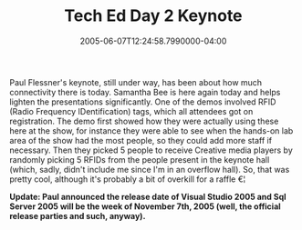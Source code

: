 ﻿---
title: Tech Ed Day 2 Keynote
date: "2005-06-07T12:24:58.7990000-04:00"
description: Paul Flessner's keynote, still under way, has been about how much
featuredImage: /img/background-2462434_1280.jpg
---

Paul Flessner's keynote, still under way, has been about how much connectivity there is today. Samantha Bee is here again today and helps lighten the presentations significantly. One of the demos involved RFID (Radio Frequency IDentification) tags, which all attendees got on registration. The demo first showed how they were actually using these here at the show, for instance they were able to see when the hands-on lab area of the show had the most people, so they could add more staff if necessary. Then they picked 5 people to receive Creative media players by randomly picking 5 RFIDs from the people present in the keynote hall (which, sadly, didn't include me since I'm in an overflow hall). So, that was pretty cool, although it's probably a bit of overkill for a raffle €¦

**Update: Paul announced the release date of Visual Studio 2005 and Sql Server 2005 will be the week of November 7th, 2005 (well, the official release parties and such, anyway).**

